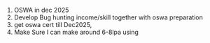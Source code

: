 
1) OSWA in dec 2025
2) Develop Bug hunting income/skill together with oswa preparation 
3) get oswa cert till Dec2025, 
4) Make Sure I can make around 6-8lpa using 
